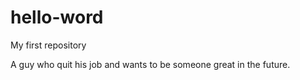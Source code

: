 # hello-word
My first repository

A guy who quit his job and wants to be someone great in the future.

